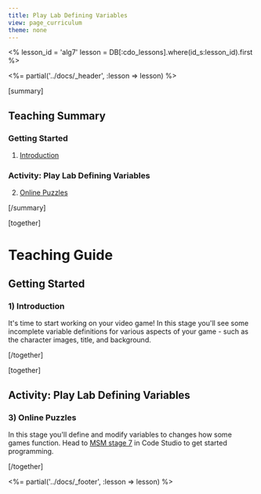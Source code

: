 ```yaml
---
title: Play Lab Defining Variables
view: page_curriculum
theme: none
---
```


<%
lesson_id = 'alg7'
lesson = DB[:cdo_lessons].where(id_s:lesson_id).first
%>

<%= partial('../docs/_header', :lesson => lesson) %>

[summary]

## Teaching Summary
### **Getting Started**
 
1) [Introduction](#GetStarted)  

### **Activity: Play Lab Defining Variables**  

2) [Online Puzzles](#Activity1)

[/summary]

[together]

# Teaching Guide

## Getting Started


### <a name="GetStarted"></a> 1) Introduction

It's time to start working on your video game! In this stage you'll see some incomplete variable definitions for various aspects of your game - such as the character images, title, and background.

[/together]

[together]

## Activity: Play Lab Defining Variables
### <a name="Activity1"></a> 3) Online Puzzles

In this stage you'll define and modify variables to changes how some games function. Head to [MSM stage 7](http://studio.code.org/s/algebra/stage/7/puzzle/1) in Code Studio to get started programming.

[/together]

<%= partial('../docs/_footer', :lesson => lesson) %>